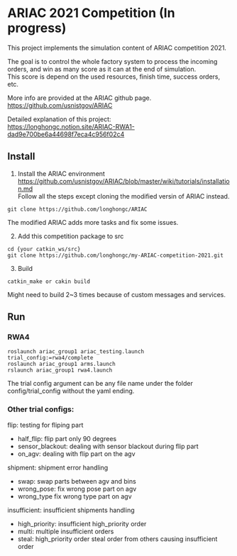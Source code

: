 # ARIAC 2021 Competition (In progress)
This project implements the simulation content of ARIAC competition 2021. 

The goal is to control the whole factory system to process the incoming orders, 
and win as many score as it can at the end of simulation.  
This score is depend on the used resources, finish time, success orders,  etc.

More info are provided at the ARIAC github page.   
https://github.com/usnistgov/ARIAC  

Detailed explanation of this project:  
https://longhongc.notion.site/ARIAC-RWA1-dad9e700be6a44698f7eca4c956f02c4

## Install
1. Install the ARIAC environment  
https://github.com/usnistgov/ARIAC/blob/master/wiki/tutorials/installation.md  
Follow all the steps except cloning the modified versin of ARIAC instead.  
```
git clone https://github.com/longhongc/ARIAC
```
The modified ARIAC adds more tasks and fix some issues. 

2. Add this competition package to src
```
cd {your catkin_ws/src}
git clone https://github.com/longhongc/my-ARIAC-competition-2021.git
```
3. Build
```
catkin_make or cakin build
```
Might need to build 2~3 times because of custom messages and services.    

## Run 
### RWA4
```
roslaunch ariac_group1 ariac_testing.launch trial_config:=rwa4/complete
roslaunch ariac_group1 arms.launch  
rslaunch ariac_group1 rwa4.launch  
```

The trial config argument can be any file name under the folder config/trial_config without the yaml ending.   

### Other trial configs: 
flip: testing for fliping part 
- half_flip: flip part only 90 degrees    
- sensor_blackout: dealing with sensor blackout during flip part   
- on_agv: dealing with flip part on the agv    

shipment: shipment error handling  
- swap: swap parts between agv and bins  
- wrong_pose: fix wrong pose part on agv     
- wrong_type fix wrong type part on agv      

insufficient: insufficient shipments handling
- high_priority: insufficient high_priority order   
- multi: multiple insufficient orders  
- steal: high_priority order steal order from others causing insufficient order  





